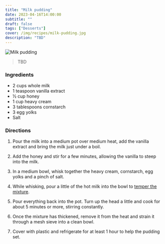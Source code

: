 ```yaml
---
title: "Milk pudding"
date: 2023-04-16T14:00:00
subtitle: ""
draft: false
tags: ["Desserts"]
cover: /img/recipes/milk-pudding.jpg
description: "TBD"
---
```


<div class="my-flexbox row-collapse center basic-gap" >
  <div>
    <img src="/img/recipes/milk-pudding.jpg" alt="Milk pudding" class="cover-img">
  </div>
  <div>
    <blockquote>
      TBD
    </blockquote>
  </div>
</div>

### Ingredients

- 2 cups whole milk
- 1 teaspoon vanilla extract
- ½ cup honey
- 1 cup heavy cream
- 3 tablespoons cornstarch
- 3 egg yolks
- Salt

### Directions

1. Pour the milk into a medium pot over medium heat, add the vanilla extract and bring the milk just under a boil.

2. Add the honey and stir for a few minutes, allowing the vanilla to steep into the milk.

3. In a medium bowl, whisk together the heavy cream, cornstarch, egg yolks and a pinch of salt.

4. While whisking, pour a little of the hot milk into the bowl to [temper the mixture](## "This prevents the eggs from cooking under the heat").

5. Pour everything back into the pot. Turn up the head a little and cook for about 5 minutes or more, stirring constantly.

6. Once the mixture has thickened, remove it from the heat and strain it through a mesh sieve into a clean bowl.

7. Cover with plastic and refrigerate for at least 1 hour to help the pudding set.
